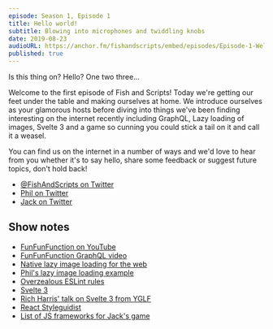 ```yaml
---
episode: Season 1, Episode 1
title: Hello world!
subtitle: Blowing into microphones and twiddling knobs
date: 2019-08-23
audioURL: https://anchor.fm/fishandscripts/embed/episodes/Episode-1-Welcome-to-Fish-and-Scripts-e4o76m
published: true
---
```


Is this thing on? Hello? One two three...

Welcome to the first episode of Fish and Scripts! Today we're getting our feet under the table and making ourselves at home. We introduce ourselves as your glamorous hosts before diving into things we've been finding interesting on the internet recently including GraphQL, Lazy loading of images, Svelte 3 and a game so cunning you could stick a tail on it and call it a weasel.

You can find us on the internet in a number of ways and we'd love to hear from you whether it's to say hello, share some feedback or suggest future topics, don't hold back!

- [@FishAndScripts on Twitter](https://twitter.com/fishandscripts)
- [Phil on Twitter](https://twitter.com/philhawksworth)
- [Jack on Twitter](https://twitter.com/jack_franklin)


## Show notes

- [FunFunFunction on YouTube](https://www.youtube.com/channel/UCO1cgjhGzsSYb1rsB4bFe4Q)
- [FunFunFunction GraphQL video](https://www.youtube.com/watch?v=lAJWHHUz8_8)
- [Native lazy image loading for the web](https://addyosmani.com/blog/lazy-loading/)
- [Phil's lazy image loading example](https://lazy-load-nlm.netlify.com)
- [Overzealous ESLint rules](https://twitter.com/ryanflorence/status/1133762303726313472)
- [Svelte 3](https://svelte.dev)
- [Rich Harris' talk on Svelte 3 from YGLF](https://www.youtube.com/watch?v=AdNJ3fydeao)
- [React Styleguidist](https://github.com/styleguidist/react-styleguidist)
- [List of JS frameworks for Jack's game](https://en.wikipedia.org/wiki/Comparison_of_JavaScript_frameworks)
